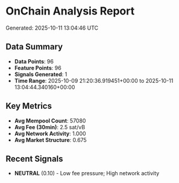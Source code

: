 # OnChain Analysis Report
Generated: 2025-10-11 13:04:46 UTC

## Data Summary
- **Data Points**: 96
- **Feature Points**: 96
- **Signals Generated**: 1
- **Time Range**: 2025-10-09 21:20:36.919451+00:00 to 2025-10-11 13:04:44.340160+00:00

## Key Metrics
- **Avg Mempool Count**: 57080
- **Avg Fee (30min)**: 2.5 sat/vB
- **Avg Network Activity**: 1.000
- **Avg Market Structure**: 0.675

## Recent Signals
- **NEUTRAL** (0.10) - Low fee pressure; High network activity
